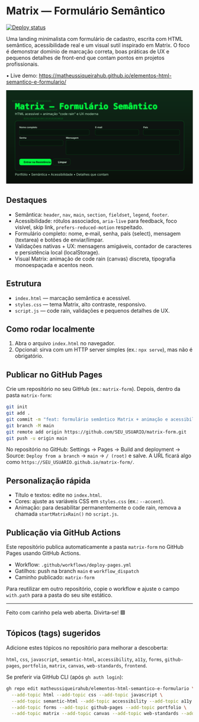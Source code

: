 # Matrix — Formulário Semântico

[![Deploy status](https://github.com/matheussiqueirahub/elementos-html-semantico-e-formulario/actions/workflows/deploy-pages.yml/badge.svg?branch=main)](https://github.com/matheussiqueirahub/elementos-html-semantico-e-formulario/actions/workflows/deploy-pages.yml)

Uma landing minimalista com formulário de cadastro, escrita com HTML semântico, acessibilidade real e um visual sutil inspirado em Matrix. O foco é demonstrar domínio de marcação correta, boas práticas de UX e pequenos detalhes de front-end que contam pontos em projetos profissionais.

• Live demo: https://matheussiqueirahub.github.io/elementos-html-semantico-e-formulario/

![Prévia do projeto](./assets/preview.svg)

## Destaques

- Semântica: `header`, `nav`, `main`, `section`, `fieldset`, `legend`, `footer`.
- Acessibilidade: rótulos associados, `aria-live` para feedback, foco visível, skip link, `prefers-reduced-motion` respeitado.
- Formulário completo: nome, e‑mail, senha, país (select), mensagem (textarea) e botões de enviar/limpar.
- Validações nativas + UX: mensagens amigáveis, contador de caracteres e persistência local (localStorage).
- Visual Matrix: animação de code rain (canvas) discreta, tipografia monoespaçada e acentos neon.

## Estrutura

- `index.html` — marcação semântica e acessível.
- `styles.css` — tema Matrix, alto contraste, responsivo.
- `script.js` — code rain, validações e pequenos detalhes de UX.

## Como rodar localmente

1. Abra o arquivo `index.html` no navegador.
2. Opcional: sirva com um HTTP server simples (ex.: `npx serve`), mas não é obrigatório.

## Publicar no GitHub Pages

Crie um repositório no seu GitHub (ex.: `matrix-form`). Depois, dentro da pasta `matrix-form`:

```bash
git init
git add .
git commit -m "feat: formulário semântico Matrix + animação e acessibilidade"
git branch -M main
git remote add origin https://github.com/SEU_USUARIO/matrix-form.git
git push -u origin main
```

No repositório no GitHub: Settings → Pages → Build and deployment → Source: `Deploy from a branch` → `main` → `/ (root)` e salve. A URL ficará algo como `https://SEU_USUARIO.github.io/matrix-form/`.

## Personalização rápida

- Título e textos: edite no `index.html`.
- Cores: ajuste as variáveis CSS em `styles.css` (ex.: `--accent`).
- Animação: para desabilitar permanentemente o code rain, remova a chamada `startMatrixRain()` no `script.js`.

## Publicação via GitHub Actions

Este repositório publica automaticamente a pasta `matrix-form` no GitHub Pages usando GitHub Actions.

- Workflow: `.github/workflows/deploy-pages.yml`
- Gatilhos: push na branch `main` e `workflow_dispatch`
- Caminho publicado: `matrix-form`

Para reutilizar em outro repositório, copie o workflow e ajuste o campo `with.path` para a pasta do seu site estático.

---

Feito com carinho pela web aberta. Divirta‑se! 🟩

## Tópicos (tags) sugeridos

Adicione estes tópicos no repositório para melhorar a descoberta:

`html`, `css`, `javascript`, `semantic-html`, `accessibility`, `a11y`, `forms`, `github-pages`, `portfolio`, `matrix`, `canvas`, `web-standards`, `frontend`.

Se preferir via GitHub CLI (após `gh auth login`):

```bash
gh repo edit matheussiqueirahub/elementos-html-semantico-e-formulario \
  --add-topic html --add-topic css --add-topic javascript \
  --add-topic semantic-html --add-topic accessibility --add-topic a11y \
  --add-topic forms --add-topic github-pages --add-topic portfolio \
  --add-topic matrix --add-topic canvas --add-topic web-standards --add-topic frontend
```
